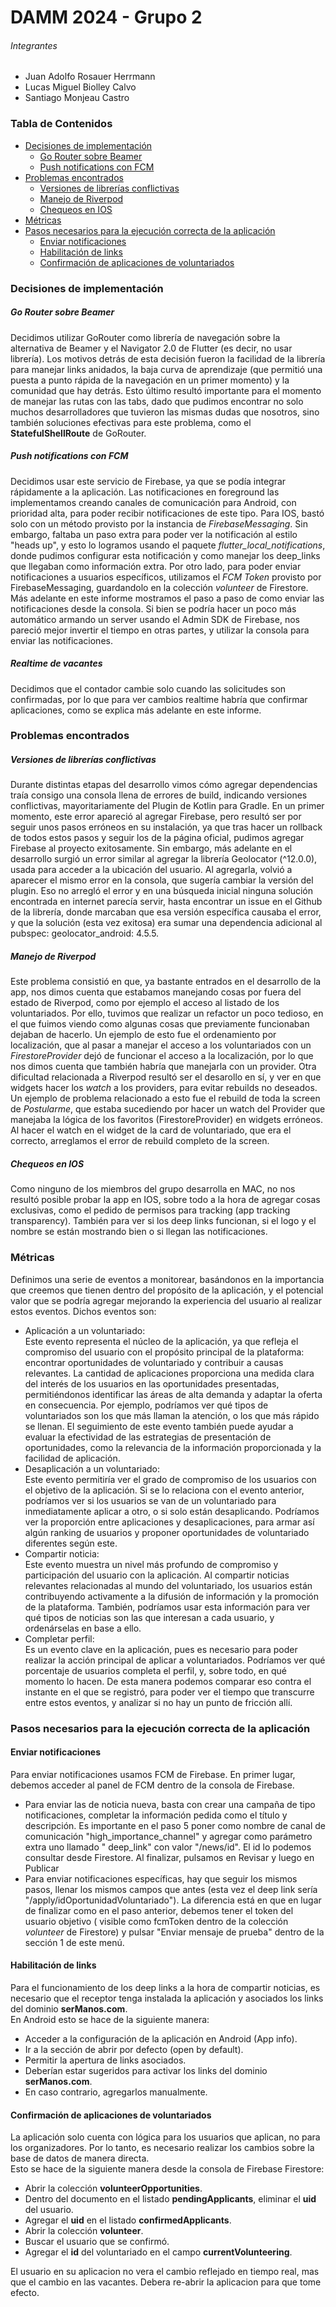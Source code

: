# DAMM 2024 - Grupo 2

###### Integrantes

- Juan Adolfo Rosauer Herrmann
- Lucas Miguel Biolley Calvo
- Santiago Monjeau Castro

### Tabla de Contenidos

- [Decisiones de implementación](#decisiones-de-implementación)
    - [Go Router sobre Beamer](#go-router-sobre-beamer)
    - [Push notifications con FCM](#push-notifications-con-fcm)
- [Problemas encontrados](#problemas-encontrados)
    - [Versiones de librerías conflictivas](#versiones-de-librerías-conflictivas)
    - [Manejo de Riverpod](#manejo-de-riverpod)
    - [Chequeos en IOS](#chequeos-en-ios)
- [Métricas](#métricas)
- [Pasos necesarios para la ejecución correcta de la aplicación](#pasos-necesarios-para-la-ejecución-correcta-de-la-aplicación)
    - [Enviar notificaciones](#enviar-notificaciones)
    - [Habilitación de links](#habilitación-de-links)
    - [Confirmación de aplicaciones de voluntariados](#confirmación-de-aplicaciones-de-voluntariados)

### Decisiones de implementación

##### Go Router sobre Beamer

Decidimos utilizar GoRouter como librería de navegación sobre la alternativa de Beamer y el
Navigator 2.0 de Flutter (es decir, no usar librería). Los motivos detrás de esta decisión fueron la
facilidad de la librería para manejar links anidados, la baja curva de aprendizaje (que permitió una
puesta a punto rápida de la navegación en un primer momento) y la comunidad que hay detrás. Esto
último resultó importante para el momento de manejar las rutas con las tabs, dado que pudimos
encontrar no solo muchos desarrolladores que tuvieron las mismas dudas que nosotros, sino también
soluciones efectivas para este problema, como el **StatefulShellRoute** de GoRouter.

##### Push notifications con FCM

Decidimos usar este servicio de Firebase, ya que se podía integrar rápidamente a la aplicación. Las
notificaciones en foreground las implementamos creando canales de comunicación para Android, con
prioridad alta, para poder recibir notificaciones de este tipo. Para IOS, bastó solo con un método
provisto por la instancia de *FirebaseMessaging*. Sin embargo, faltaba un paso extra para poder ver
la notificación al estilo "heads up", y esto lo logramos usando el paquete
*flutter_local_notifications*, donde pudimos configurar esta notificación y como manejar los
deep_links que llegaban como información extra.
Por otro lado, para poder enviar notificaciones a usuarios específicos, utilizamos el *FCM Token*
provisto por FirebaseMessaging, guardandolo en la colección *volunteer* de Firestore.
Más adelante en este informe mostramos el paso a paso de como enviar las notificaciones desde la
consola. Si bien se podría hacer un poco más automático armando un server usando el Admin SDK de
Firebase, nos pareció mejor invertir el tiempo en otras partes, y utilizar la consola para enviar
las notificaciones.

##### Realtime de vacantes

Decidimos que el contador cambie solo cuando las solicitudes son confirmadas, por lo que para ver
cambios realtime habría que confirmar aplicaciones, como se explica más adelante en este informe.

### Problemas encontrados

##### Versiones de librerías conflictivas

Durante distintas etapas del desarrollo vimos cómo agregar dependencias traía consigo una consola
llena de errores de build, indicando versiones conflictivas, mayoritariamente del Plugin de Kotlin
para Gradle. En un primer momento, este error apareció al agregar Firebase, pero resultó ser por
seguir unos pasos erróneos en su instalación, ya que tras hacer un rollback de todos estos pasos y
seguir los de la página oficial, pudimos agregar Firebase al proyecto exitosamente. Sin embargo, más
adelante en el desarrollo surgió un error similar al agregar la librería Geolocator (^12.0.0), usada
para acceder a la ubicación del usuario. Al agregarla, volvió a aparecer el mismo error en la
consola, que sugería cambiar la versión del plugin. Eso no arregló el error y en una búsqueda
inicial ninguna solución encontrada en internet parecía servir, hasta encontrar un issue en el
Github de la librería, donde marcaban que esa versión específica causaba el error, y que la
solución (esta vez exitosa) era sumar una dependencia adicional al pubspec: geolocator_android:
4.5.5.

##### Manejo de Riverpod

Este problema consistió en que, ya bastante entrados en el desarrollo de la app, nos dimos cuenta
que estabamos manejando cosas por fuera del estado de Riverpod, como por ejemplo el acceso al
listado de los voluntariados. Por ello, tuvimos que realizar un refactor un poco tedioso, en el que
fuimos viendo como algunas cosas que previamente funcionaban dejaban de hacerlo. Un ejemplo de esto
fue el ordenamiento por localización, que al pasar a manejar el acceso a los voluntariados con un
*FirestoreProvider* dejó de funcionar el acceso a la localización, por lo que nos dimos cuenta que
también habría que manejarla con un provider.
Otra dificultad relacionada a Riverpod resultó ser el desarollo en sí, y ver en que widgets hacer
los *watch*  a los providers, para evitar rebuilds no deseados. Un ejemplo de problema relacionado a
esto fue el rebuild de toda la screen de *Postularme*, que estaba sucediendo por hacer un watch del
Provider que manejaba la lógica de los favoritos (FirestoreProvider) en widgets erróneos. Al hacer
el watch en el widget de la card de voluntariado, que era el correcto, arreglamos el error de
rebuild completo de la screen.

##### Chequeos en IOS

Como ninguno de los miembros del grupo desarrolla en MAC, no nos resultó posible probar la app en
IOS, sobre todo a la hora de agregar cosas exclusivas, como el pedido de permisos para tracking (app
tracking transparency). También para ver si los deep links funcionan, si el logo y el nombre se
están mostrando bien o si llegan las notificaciones.

### Métricas

Definimos una serie de eventos a monitorear, basándonos en la importancia que creemos que tienen
dentro del propósito de la aplicación, y el potencial valor que se podría agregar mejorando la
experiencia del usuario al realizar estos eventos. Dichos eventos son:

- Aplicación a un voluntariado:  
  Este evento representa el núcleo de la aplicación, ya que refleja el compromiso del usuario con el
  propósito principal de la plataforma: encontrar oportunidades de voluntariado y contribuir a
  causas relevantes. La cantidad de aplicaciones proporciona una medida clara del interés de los
  usuarios en las oportunidades presentadas, permitiéndonos identificar las áreas de alta demanda y
  adaptar la oferta en consecuencia. Por ejemplo, podríamos ver qué tipos de voluntariados son los
  que más llaman la atención, o los que más rápido se llenan. El seguimiento de este evento también
  puede ayudar a evaluar la efectividad de las estrategias de presentación de oportunidades, como la
  relevancia de la información proporcionada y la facilidad de aplicación.
- Desaplicación a un voluntariado:  
  Este evento permitiría ver el grado de compromiso de los usuarios con el objetivo de la
  aplicación. Si se lo relaciona con el evento anterior, podríamos ver si los usuarios se van de un
  voluntariado para inmediatamente aplicar a otro, o si solo están desaplicando. Podríamos ver la
  proporción entre aplicaciones y desaplicaciones, para armar así algún ranking de usuarios y
  proponer oportunidades de voluntariado diferentes según este.
- Compartir noticia:  
  Este evento muestra un nivel más profundo de compromiso y participación del usuario con la
  aplicación. Al compartir noticias relevantes relacionadas al mundo del voluntariado, los usuarios
  están contribuyendo activamente a la difusión de información y la promoción de la plataforma.
  También, podríamos usar esta información para ver qué tipos de noticias son las que interesan a
  cada usuario, y ordenárselas en base a ello.
- Completar perfil:  
  Es un evento clave en la aplicación, pues es necesario para poder realizar la acción principal de
  aplicar a voluntariados. Podríamos ver qué porcentaje de usuarios completa el perfil, y, sobre
  todo, en qué momento lo hacen. De esta manera podemos comparar eso contra el instante en el que se
  registró, para poder ver el tiempo que transcurre entre estos eventos, y analizar si no hay un
  punto de fricción allí.

### Pasos necesarios para la ejecución correcta de la aplicación

#### Enviar notificaciones

Para enviar notificaciones usamos FCM de Firebase. En primer lugar, debemos acceder al panel de FCM
dentro de la consola de Firebase.

- Para enviar las de noticia nueva, basta con crear una campaña de tipo notificaciones, completar la
  información pedida como el título y descripción. Es importante en el paso 5 poner como nombre de
  canal de comunicación "high_importance_channel" y agregar como parámetro extra uno llamado "
  deep_link" con valor "/news/id". El id lo podemos consultar desde Firestore. Al finalizar,
  pulsamos en Revisar y luego en Publicar
- Para enviar notificaciones específicas, hay que seguir los mismos pasos, llenar los mismos campos
  que antes (esta vez el deep link sería "/apply/idOportunidadVoluntariado"). La diferencia está en
  que en lugar de finalizar como en el paso anterior, debemos tener el token del usuario objetivo (
  visible como fcmToken dentro de la colección *volunteer* de Firestore) y pulsar "Enviar mensaje de
  prueba" dentro de la sección 1 de este menú.

#### Habilitación de links

Para el funcionamiento de los deep links a la hora de compartir noticias, es necesario que el
receptor tenga instalada la aplicación y asociados los links del dominio **serManos.com**.  
En Android esto se hace de la siguiente manera:

- Acceder a la configuración de la aplicación en Android (App info).
- Ir a la sección de abrir por defecto (open by default).
- Permitir la apertura de links asociados.
- Deberían estar sugeridos para activar los links del dominio **serManos.com**.
- En caso contrario, agregarlos manualmente.

#### Confirmación de aplicaciones de voluntariados

La aplicación solo cuenta con lógica para los usuarios que aplican, no para los organizadores. Por
lo tanto, es necesario realizar los cambios sobre la base de datos de manera directa.  
Esto se hace de la siguiente manera desde la consola de Firebase Firestore:

- Abrir la colección **volunteerOpportunities**.
- Dentro del documento en el listado **pendingApplicants**, eliminar el **uid** del usuario.
- Agregar el **uid** en el listado **confirmedApplicants**.
- Abrir la colección **volunteer**.
- Buscar el usuario que se confirmó.
- Agregar el **id** del voluntariado en el campo **currentVolunteering**.

El usuario en su aplicacion no vera el cambio reflejado en tiempo real, mas que el cambio en las
vacantes. Debera re-abrir la aplicacion para que tome efecto.
